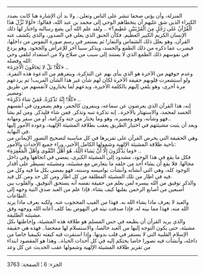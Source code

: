 ------------------------------------------------------------------------

المنزلة، وأن يؤتى صحفا تنشر على الناس وتعلن.. ولا بد أن الإشارة هنا كانت
بصدد الكبراء الذين شق عليهم أن يتخطاهم الوحي إلى محمد بن عبد الله،
فقالوا: «لَوْلا نُزِّلَ هذَا الْقُرْآنُ عَلى رَجُلٍ مِنَ الْقَرْيَتَيْنِ عَظِيمٍ؟» .. ولقد علم الله
أين يضع رسالته واختار لها ذلك الإنسان الكريم الكبير العظيم. فكان الحنق
الذي يغلي في الصدور، والذي يكشف عنه القرآن، وهو يعلل ذلك الشماس والنفار!
ثم يستمر في رسم صورة النفوس من داخلها، فيضرب عما ذكره من ذلك الطمع
والحسد، ويذكر سببا آخر للإعراض والجحود. وهو يردع في نفوسهم ذلك الطمع
الذي لا يستند إلى سبب من صلاح ولا من استعداد لتلقي وحي الله وفضله:  
«كَلَّا! بَلْ لا يَخافُونَ الْآخِرَةَ» ..  
وعدم خوفهم من الآخرة هو الذي ينأى بهم عن التذكرة، وينفرهم من الدعوة هذه
النفرة. ولو استشعرت قلوبهم حقيقة الآخرة لكان لهم شأن غير هذا الشأن
المريب! ثم يردعهم مرة أخرى، وهو يلقي إليهم بالكلمة الأخيرة، ويدعهم لما
يختارون لأنفسهم من طريق ومصير:  
«كَلَّا! إِنَّهُ تَذْكِرَةٌ. فَمَنْ شاءَ ذَكَرَهُ» ..  
إنه، هذا القرآن الذي يعرضون عن سماعه، وينفرون كالحمر، وهم يضمرون في
أنفسهم الحسد لمحمد، والاستهتار بالآخرة.. إنه تذكرة تنبه وتذكر. فمن شاء
فليذكر. ومن لم يشأ فهو وشأنه، وهو ومصيره، وهو وما يختار من جنة وكرامة،
أو من سقر ومهانة..  
وبعد أن يثبت مشيئتهم في اختيار الطريق يعقب بطلاقة المشيئة الإلهية، وعودة
الأمور إليها في النهاية.  
وهي الحقيقة التي يحرص القرآن على تقريرها في كل مناسبة لتصحيح التصور
الإيماني من ناحية طلاقة المشيئة الإلهية وشمولها الكامل الأخير، وراء جميع
الأحداث والأمور:  
«وَما يَذْكُرُونَ إِلَّا أَنْ يَشاءَ اللَّهُ، هُوَ أَهْلُ التَّقْوى وَأَهْلُ الْمَغْفِرَةِ» ..  
فكل ما يقع في هذا الوجود، مشدود إلى المشيئة الكبرى، يمضي في اتجاهها وفي
داخل مجالها. فلا يقع أن يشاء أحد من خلقه ما يتعارض مع مشيئته، ومشيئته
تسيطر على أقدار الوجود كله، وهي التي أنشأته وأنشأت نواميسه وسننه، فهو
يمضي بكل ما فيه وكل من فيه في اطار من تلك المشيئة المطلقة من كل اطار ومن
كل حد ومن كل قيد.  
والذكر توفيق من الله ييسره لمن يعلم من حقيقة نفسه أنه يستحق التوفيق.
والقلوب بين أصبعين من أصابع الرحمن يقلبها كيف يشاء. فإذا علم من العبد
صدق النية وجهه إلى الطاعات.  
والعبد لا يعرف ماذا يشاء الله به. فهذا من الغيب المحجوب عنه. ولكنه يعرف
ماذا يريد الله منه، فهذا مما بينه له. فإذا صدقت نيته في النهوض بما كلف
أعانه الله ووجهه وفق مشيئته الطليقة.  
والذي يريد القرآن أن يطبعه في حس المسلم هو طلاقة هذه المشيئة، وإحاطتها
بكل مشيئة، حتى يكون التوجه إليها من العبد خالصا، والاستسلام لها ممحضا..
فهذه هي حقيقة الإسلام القلبية التي لا يستقر في قلب بدونها. وإذا استقرت
فيه كيفته تكييفيا خاصا من داخله، وأنشأت فيه تصورا خاصا يحتكم إليه في كل
أحداث الحياة.. وهذا هو المقصود ابتداء من تقرير طلاقة المشيئة الإلهية
وشمولها عقب الحديث عن كل وعد

------------------------------------------------------------------------

الجزء: 6 ¦ الصفحة: 3763
